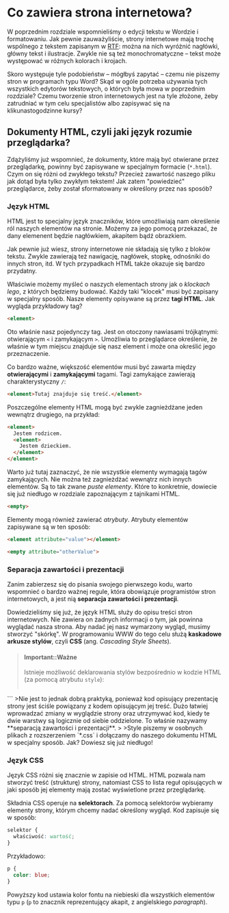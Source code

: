 # Co zawiera strona internetowa?

W poprzednim rozdziale wspomnieliśmy o edycji tekstu w Wordzie i formatowaniu. Jak pewnie zauważyliście, strony internetowe mają trochę wspólnego z tekstem zapisanym w [RTF](https://pl.wikipedia.org/wiki/Rich_Text_Format): można na nich wyróżnić nagłówki, główny tekst i ilustracje. Zwykle nie są też monochromatyczne – tekst może występować w różnych kolorach i krojach.

Skoro występuje tyle podobieństw – mógłbyś zapytać – czemu nie piszemy stron w programach typu Word? Skąd w ogóle potrzeba używania tych wszystkich edytorów tekstowych, o których była mowa w poprzednim rozdziale? Czemu tworzenie stron internetowych jest na tyle złożone, żeby zatrudniać w tym celu specjalistów albo zapisywać się na klikunastogodzinne kursy?

## Dokumenty HTML, czyli jaki język rozumie przeglądarka?

Zdążyliśmy już wspomnieć, że dokumenty, które mają być otwierane przez przeglądarkę, powinny być zapisywane w specjalnym formacie (`*.html`). Czym on się różni od zwykłego tekstu? Przecież zawartość naszego pliku jak dotąd była tylko zwykłym tekstem! Jak zatem "powiedzieć" przeglądarce, żeby został sformatowany w określony przez nas sposób?

### Język HTML

HTML jest to specjalny język znaczników, które umożliwiają nam określenie ról naszych elementów na stronie. Możemy za jego pomocą przekazać, że dany elemenent będzie nagłówkiem, akapitem bądź obrazkiem.

Jak pewnie już wiesz, strony internetowe nie składają się tylko z bloków tekstu. Zwykle zawierają też nawigację, nagłówek, stopkę, odnośniki do innych stron, itd. W tych przypadkach HTML także okazuje się bardzo przydatny.

Właściwie możemy myśleć o naszych elementach strony jak o <i>klockach lego</i>, z których będziemy budować. Każdy taki "klocek" musi być zapisany w specjalny sposób. Nasze elementy opisywane są przez <b>tagi HTML</b>. Jak wygląda przykładowy tag?

```html
<element>
```

Oto właśnie nasz pojedynczy tag. Jest on otoczony nawiasami trójkątnymi: otwierającym `<` i zamykającym `>`. Umożliwia to przeglądarce określenie, że właśnie w tym miejscu znajduje się nasz element i może ona określić jego przeznaczenie.

Co bardzo ważne, większość elementów musi być zawarta między **otwierającymi** i **zamykającymi** tagami. Tagi zamykające zawierają charakterystyczny `/`:

```html
<element>Tutaj znajduje się treść.</element>
```

Poszczególne elementy HTML mogą być zwykle zagnieżdżane jeden wewnątrz drugiego, na przykład:

```html
<element>
  Jestem rodzicem.
  <element>
    Jestem dzieckiem.
  </element>
</element>
```

Warto już tutaj zaznaczyć, że nie wszystkie elementy wymagają tagów zamykających. Nie można też zagnieżdżać wewnątrz nich innych elementów. Są to tak zwane <i>puste elementy</i>. Które to konkretnie, dowiecie się już niedługo w rozdziale zapoznającym z tajnikami HTML.

```html
<empty>
```

Elementy mogą również zawierać <i>atrybuty</i>. Atrybuty elementów zapisywane są w ten sposób:

```html
<element attribute="value"></element>

<empty attribute="otherValue">
```

### Separacja zawartości i prezentacji

Zanim zabierzesz się do pisania swojego pierwszego kodu, warto wspomnieć o bardzo ważnej regule, która obowiązuje programistów stron internetowych, a jest nią **separacja zawartości i prezentacji**.

Dowiedzieliśmy się już, że język HTML służy do opisu treści stron internetowych. Nie zawiera on żadnych informacji o tym, jak powinna wyglądać nasza strona. Aby nadać jej nasz wymarzony wygląd, musimy stworzyć "skórkę". W programowaniu WWW do tego celu służą <b>kaskadowe arkusze stylów</b>, czyli <b>CSS</b> (ang. <i>Cascading Style Sheets</i>).

> #### Important::Ważne
>
>Istnieje możliwość deklarowania stylów bezpośrednio w kodzie HTML (za pomocą atrybutu `style`):
>```html
<div style="color:red;"></div>
```
>Nie jest to jednak dobrą praktyką, ponieważ kod opisujący prezentację strony jest ściśle powiązany z kodem opisującym jej treść. Dużo łatwiej wprowadzać zmiany w wyglądzie strony oraz utrzymywać kod, kiedy te dwie warstwy są logicznie od siebie oddzielone. To właśnie nazywamy **separacją zawartości i prezentacji**.
>
>Style piszemy w osobnych plikach z rozszerzeniem `*.css` i dołączamy do naszego dokumentu HTML w specjalny sposób. Jak? Dowiesz się już niedługo!

### Język CSS

Język CSS różni się znacznie w zapisie od HTML. HTML pozwala nam stworzyć treść (strukturę) strony, natomiast CSS to lista reguł opisujących w jaki sposób jej elementy mają zostać wyświetlone przez przeglądarkę.

Składnia CSS operuje na <b>selektorach</b>. Za pomocą selektorów wybieramy elementy strony, którym chcemy nadać określony wygląd. Kod zapisuje się w sposób:

```css
selektor {
  właściwość: wartość;
}
```

Przykładowo:

```css
p {
  color: blue;
}
```

Powyższy kod ustawia kolor fontu na niebieski dla wszystkich elementów typu `p` (`p` to znacznik reprezentujący akapit, z angielskiego <i>paragraph</i>).
